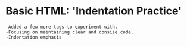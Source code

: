 # Basic HTML: 'Indentation Practice'


    -Added a few more tags to experiment with.
    -Focusing on maintaining clear and consise code.
    -Indentation emphasis 